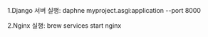 1.Django 서버 실행:
daphne myproject.asgi:application --port 8000

2.Nginx 실행:
brew services start nginx

